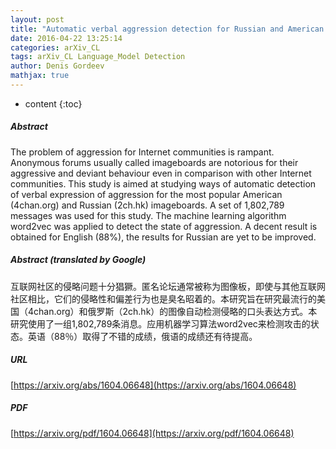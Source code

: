 ```yaml
---
layout: post
title: "Automatic verbal aggression detection for Russian and American imageboards"
date: 2016-04-22 13:25:14
categories: arXiv_CL
tags: arXiv_CL Language_Model Detection
author: Denis Gordeev
mathjax: true
---
```


* content
{:toc}

##### Abstract
The problem of aggression for Internet communities is rampant. Anonymous forums usually called imageboards are notorious for their aggressive and deviant behaviour even in comparison with other Internet communities. This study is aimed at studying ways of automatic detection of verbal expression of aggression for the most popular American (4chan.org) and Russian (2ch.hk) imageboards. A set of 1,802,789 messages was used for this study. The machine learning algorithm word2vec was applied to detect the state of aggression. A decent result is obtained for English (88%), the results for Russian are yet to be improved.

##### Abstract (translated by Google)
互联网社区的侵略问题十分猖獗。匿名论坛通常被称为图像板，即使与其他互联网社区相比，它们的侵略性和偏差行为也是臭名昭着的。本研究旨在研究最流行的美国（4chan.org）和俄罗斯（2ch.hk）的图像自动检测侵略的口头表达方式。本研究使用了一组1,802,789条消息。应用机器学习算法word2vec来检测攻击的状态。英语（88％）取得了不错的成绩，俄语的成绩还有待提高。

##### URL
[https://arxiv.org/abs/1604.06648](https://arxiv.org/abs/1604.06648)

##### PDF
[https://arxiv.org/pdf/1604.06648](https://arxiv.org/pdf/1604.06648)

